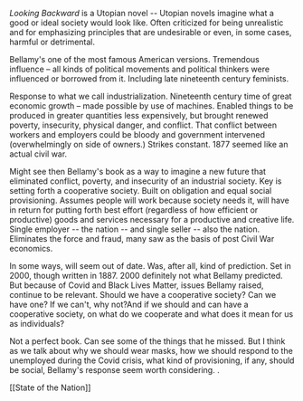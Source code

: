 *Looking Backward* is a Utopian novel -- Utopian novels imagine what a good or ideal society would look like. Often criticized for being unrealistic and for emphasizing principles that are undesirable or even, in some cases, harmful or detrimental.

Bellamy's one of the most famous American versions. Tremendous influence – all kinds of political movements and political thinkers were influenced or borrowed from it. Including late nineteenth century feminists. 

Response to what we call industrialization. Nineteenth century time of great economic growth – made possible by use of machines. Enabled things to be produced in greater quantities less expensively, but brought renewed poverty, insecurity, physical danger, and conflict. That conflict between workers and employers could be bloody and government intervened (overwhelmingly on side of owners.) Strikes constant. 1877 seemed like an actual civil war. 

Might see then Bellamy's book as a way to imagine a new future that eliminated conflict, poverty, and insecurity of an industrial society. Key is setting forth a cooperative society.  Built on obligation and equal social provisioning. Assumes people will work because society needs it, will have in return for putting forth best effort (regardless of how efficient or productive) goods and services necessary for a productive and creative life. Single employer -- the nation -- and single seller -- also the nation. Eliminates the force and fraud, many saw as the basis of post Civil War economics. 

In some ways, will seem out of date. Was, after all, kind of prediction. Set in 2000, though written in 1887. 2000 definitely not what Bellamy predicted. But because of Covid and Black Lives Matter, issues Bellamy raised, continue to be relevant. Should we have a cooperative society? Can we have one? If we can't, why not?And if we should and can have a cooperative society, on what do we cooperate and what does it mean for us as individuals? 

Not a perfect book. Can see some of the things that he missed. But I think as we talk about why we should wear masks, how we should respond to the unemployed during the Covid crisis, what kind of provisioning, if any, should be social, Bellamy's response seem worth considering. . 

[[State of the Nation]]